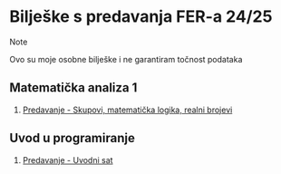 # Bilješke s predavanja FER-a 24/25
> [!Note]
> Ovo su moje osobne bilješke i ne garantiram točnost podataka


## Matematička analiza 1
1. [Predavanje - Skupovi, matematička logika, realni brojevi](predavanja/matan1--matematicka-analiza/P01-skupovi_matlog_realbr.md)

## Uvod u programiranje
1. [Predavanje - Uvodni sat](predavanja/uup--uvod-u-programiranje/P01-uvodni_sat.md)

